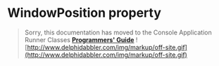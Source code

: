 # WindowPosition property #

> Sorry, this documentation has moved to the Console Application Runner Classes **[Programmers' Guide](http://wiki.delphidabbler.com/index.php/Docs/TPJCustomConsoleAppWindowPosition)** ![http://www.delphidabbler.com/img/markup/off-site.gif](http://www.delphidabbler.com/img/markup/off-site.gif)
